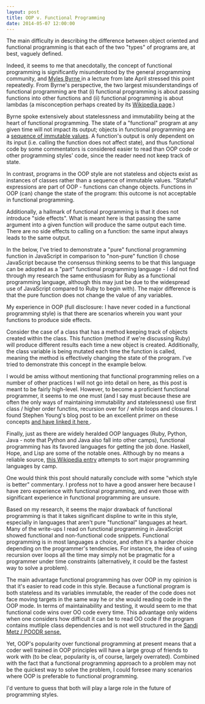 ```yaml
---
layout: post
title: OOP v. Functional Programming
date: 2014-05-07 12:00:00
---
```

<p class = "blogpost">The main difficulty in describing the difference between object oriented and functional programming is that each of the two "types" of programs are, at best, vaguely defined.</p>

<p class = "blogpost">Indeed, it seems to me that anecdotally, the concept of functional programming is significantly misunderstood by the general programming community, and <a href="https://twitter.com/quackingduck" target="_blank"> Myles Byrne </a> in a lecture from late April stressed this point repeatedly. From Byrne's perspective, the two largest misunderstandings of functional programming are that (i) functional programming is about passing functions into other functions and (ii) functional programming is about lambdas (a misconception perhaps created by its <a href="http://en.wikipedia.org/wiki/Functional_programming" target="_blank"> Wikipedia page</a>.)</p>

Byrne spoke extensively about statelessness and immutability being at the heart of functional programming. The state of a "functional" program at any given time will not impact its output; objects in functional programming are a [sequence of immutable values](http://stackoverflow.com/questions/353912/functional-programming-state-vs-reassignment). A function's output is only dependent on its input (i.e. calling the function does not affect state), and thus functional code by some commentators is considered easier to read than OOP code or other programming styles' code, since the reader need not keep track of state.

In contrast, programs in the OOP style are not stateless and objects exist as instances of classes rather than a sequence of immutable values. "Stateful" expressions are part of OOP - functions can change objects. Functions in OOP (can) change the state of the program: this outcome is not acceptable in functional programming.

<p class = "blogpost">Additionally, a hallmark of functional programming is that it does not introduce "side effects". What is meant here is that passing the same argument into a given function will produce the same output each time. There are no side effects to calling on a function: the same input always leads to the same output. </p>

<p class = "blogpost">In the below, I've tried to demonstrate a "pure" functional programming function in JavaScript in comparison to "non-pure" function (I chose JavaScript because the consensus thinking seems to be that this language can be adopted as a "part" functional programming language - I did not find through my research the same enthusiasm for Ruby as a functional programming language, although this may just be due to the widespread use of JavaScript compared to Ruby to begin with). The major difference is that the pure function does not change the value of any variables.</p>

<script src="https://gist.github.com/BenBrostoff/3b00f0e3d712a7402765.js"></script>

<p class = "blogpost"> My experience in OOP (full disclosure: I have never coded in a functional programming style) is that there are scenarios wherein you want your functions to produce side effects. </p>

<p class = "blogpost"> Consider the case of a class that has a method keeping track of objects created within the class. This function (method if we're discussing Ruby) will produce different results each time a new object is created. Additionally, the class variable is being mutated each time the function is called, meaning the method is effectively changing the state of the program. I've tried to demonstrate this concept in the example below. </p> 

<script src="https://gist.github.com/BenBrostoff/698f0ed90b2e1164a4f7.js"></script>

<p class = "blogpost"> I would be amiss without mentioning that functional programming relies on a number of other practices I will not go into detail on here, as this post is meant to be fairly high-level. However, to become a proficient functional programmer, it seems to me one must (and I say must because these are often the only ways of maintaining immutability and statelessness) use first class / higher order functins, recursion over for / while loops and closures. I found Stephen Young's blog post to be an excellent primer on these concepts <a href="http://stephen-young.me.uk/2013/01/20/functional-programming-with-javascript.html"> and have linked it here </a>.</p>

Finally, just as there are widely heralded OOP languages (Ruby, Python, Java - note that Python and Java also fall into other camps), functional programming has its favored languages for getting the job done. Haskell, Hope, and Lisp are some of the notable ones. Although by no means a reliable source, [this Wikipedia entry](http://en.wikipedia.org/wiki/List_of_programming_languages_by_type#Object-oriented_class-based_languages) attempts to sort major programming languages by camp.

<p class = "blogpost"> One would think this post should naturally conclude with some "which style is better" commentary. I profess not to have a good answer here because I have zero experience with functional programming, and even those with significant experience in functional programming are unsure.</p>

<p class = "blogpost">Based on my research, it seems the major drawback of functional programming is that it takes significant displine to write in this style, especially in languages that aren't pure "functional" languages at heart. Many of the write-ups I read on functional programming in JavaScript showed functional and non-functional code snippets. Functional programming is in most languages a choice, and often it's a harder choice depending on the programmer's tendencies. For instance, the idea of using recursion over loops all the time may simply not be pragmatic for a programmer under time constraints (alternatively, it could be the fastest way to solve a problem).</p>

<p class = "blogpost">The main advantage functional programming has over OOP in my opinion is that it's easier to read code in this style. Because a functional program is both stateless and its variables immutable, the reader of the code does not face moving targets in the same way he or she would reading code in the OOP mode. In terms of maintainability and testing, it would seem to me that functional code wins over OO code every time. This advantage only widens when one considers how difficult it can be to read OO code if the program contains mutliple class dependencies and is not well structured in the <a href = "http://www.amazon.com/Practical-Object-Oriented-Design-Ruby-Addison-Wesley/dp/0321721330"> Sandi Metz / POODR sense.</a> </p>

<p class = "blogpost">Yet, OOP's popularity over functional programming at present means that a coder well trained in OOP principles will have a large group of friends to work with (to be clear, popularity is, of course, largely overrated). Combined with the fact that a functional programming approach to a problem may not be the quickest way to solve the problem, I could foresee many scenarios where OOP is preferable to functional programming.</p>

<p class = "blogpost">I'd venture to guess that both will play a large role in the future of programming styles. </p>